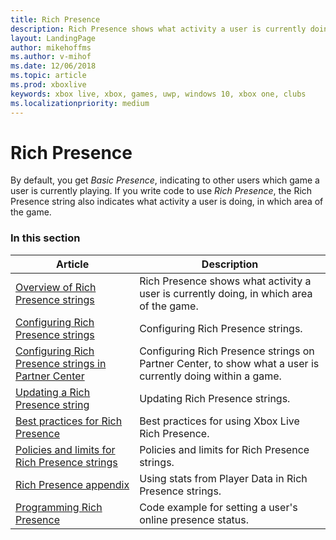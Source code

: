 ```yaml
---
title: Rich Presence
description: Rich Presence shows what activity a user is currently doing, in which area of the game.
layout: LandingPage
author: mikehoffms
ms.author: v-mihof
ms.date: 12/06/2018
ms.topic: article
ms.prod: xboxlive
keywords: xbox live, xbox, games, uwp, windows 10, xbox one, clubs
ms.localizationpriority: medium
---
```


# Rich Presence

By default, you get *Basic Presence*, indicating to other users which game a user is currently playing.
If you write code to use *Rich Presence*, the Rich Presence string also indicates what activity a user is doing, in which area of the game.


### In this section

| Article | Description |
|---------|-------------|
| [Overview of Rich Presence strings](../../../social-platform/rich-presence-strings/rich-presence-strings-overview.md) | Rich Presence shows what activity a user is currently doing, in which area of the game. |
| [Configuring Rich Presence strings](../../../social-platform/rich-presence-strings/rich-presence-strings-configuration.md) | Configuring Rich Presence strings. |
| [Configuring Rich Presence strings in Partner Center](../../../configure-xbl/dev-center/rich-presence-configuration.md) | Configuring Rich Presence strings on Partner Center, to show what a user is currently doing within a game. |
| [Updating a Rich Presence string](../../../social-platform/rich-presence-strings/rich-presence-strings-updating-strings.md) | Updating Rich Presence strings. |
| [Best practices for Rich Presence](../../../social-platform/rich-presence-strings/rich-presence-strings-best-practices.md) | Best practices for using Xbox Live Rich Presence. |
| [Policies and limits for Rich Presence strings](../../../social-platform/rich-presence-strings/rich-presence-strings-policies-and-limitations.md) | Policies and limits for Rich Presence strings. |
| [Rich Presence appendix](../../../social-platform/rich-presence-strings/rich-presence-strings-appendix.md) | Using stats from Player Data in Rich Presence strings. |
| [Programming Rich Presence](../../../social-platform/rich-presence-strings/programming-rich-presence.md) | Code example for setting a user's online presence status. |
